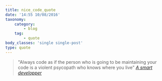 ```yaml
---
title: nice_code_quote
date: '14:55 10/08/2016'
taxonomy:
    category:
        - blog
    tag:
        - quote
body_classes: 'single single-post'
type: quote
---
```


> "Always code as if the person who is going to be maintaining your code is a violent psycopath who knows where you live"
<cite><a href="#">A smart developper</a></cite>